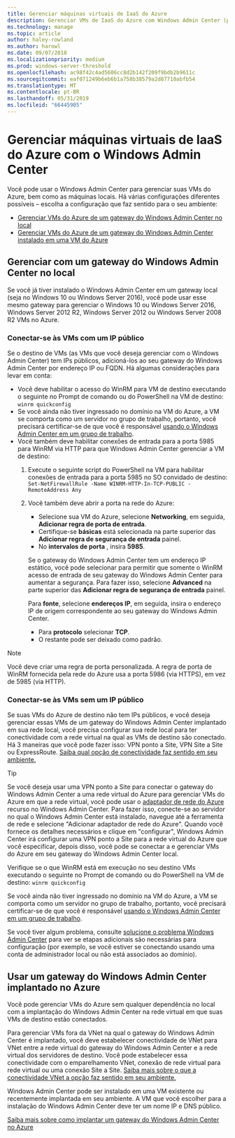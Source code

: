 ```yaml
---
title: Gerenciar máquinas virtuais de IaaS do Azure
description: Gerenciar VMs de IaaS do Azure com Windows Admin Center (projeto Paulo)
ms.technology: manage
ms.topic: article
author: haley-rowland
ms.author: harowl
ms.date: 09/07/2018
ms.localizationpriority: medium
ms.prod: windows-server-threshold
ms.openlocfilehash: ac98f42c4ad5606cc8d2b142f209f9bdb2b9611c
ms.sourcegitcommit: eaf071249b6eb6b1a758b38579a2d87710abfb54
ms.translationtype: MT
ms.contentlocale: pt-BR
ms.lasthandoff: 05/31/2019
ms.locfileid: "66445905"
---
```

# <a name="manage-azure-iaas-virtual-machines-with-windows-admin-center"></a>Gerenciar máquinas virtuais de IaaS do Azure com o Windows Admin Center

Você pode usar o Windows Admin Center para gerenciar suas VMs do Azure, bem como as máquinas locais. Há várias configurações diferentes possíveis – escolha a configuração que faz sentido para o seu ambiente:
- [Gerenciar VMs do Azure de um gateway do Windows Admin Center no local](#manage-with-an-on-premises-windows-admin-center-gateway)
- [Gerenciar VMs do Azure de um gateway do Windows Admin Center instalado em uma VM do Azure](#use-a-windows-admin-center-gateway-deployed-in-azure)

## <a name="manage-with-an-on-premises-windows-admin-center-gateway"></a>Gerenciar com um gateway do Windows Admin Center no local

Se você já tiver instalado o Windows Admin Center em um gateway local (seja no Windows 10 ou Windows Server 2016), você pode usar esse mesmo gateway para gerenciar o Windows 10 ou Windows Server 2016, Windows Server 2012 R2, Windows Server 2012 ou Windows Server 2008 R2 VMs no Azure. 

### <a name="connecting-to-vms-with-a-public-ip"></a>Conectar-se às VMs com um IP público

Se o destino de VMs (as VMs que você deseja gerenciar com o Windows Admin Center) tem IPs públicos, adicioná-los ao seu gateway do Windows Admin Center por endereço IP ou FQDN. Há algumas considerações para levar em conta:

- Você deve habilitar o acesso do WinRM para VM de destino executando o seguinte no Prompt de comando ou do PowerShell na VM de destino: `winrm quickconfig`
- Se você ainda não tiver ingressado no domínio na VM do Azure, a VM se comporta como um servidor no grupo de trabalho, portanto, você precisará certificar-se de que você é responsável [usando o Windows Admin Center em um grupo de trabalho](../support/troubleshooting.md#using-windows-admin-center-in-a-workgroup).
- Você também deve habilitar conexões de entrada para a porta 5985 para WinRM via HTTP para que Windows Admin Center gerenciar a VM de destino:
  1. Execute o seguinte script do PowerShell na VM para habilitar conexões de entrada para a porta 5985 no SO convidado de destino:   
     `Set-NetFirewallRule -Name WINRM-HTTP-In-TCP-PUBLIC -RemoteAddress Any`

  2. Você também deve abrir a porta na rede do Azure:

     - Selecione sua VM do Azure, selecione **Networking**, em seguida, **Adicionar regra de porta de entrada**. 
     - Certifique-se **básicas** está selecionada na parte superior das **Adicionar regra de segurança de entrada** painel.
     - No **intervalos de porta** , insira **5985**.
    
     Se o gateway do Windows Admin Center tem um endereço IP estático, você pode selecionar para permitir que somente o WinRM acesso de entrada de seu gateway do Windows Admin Center para aumentar a segurança.
     Para fazer isso, selecione **Advanced** na parte superior das **Adicionar regra de segurança de entrada** painel.

     Para **fonte**, selecione **endereços IP**, em seguida, insira o endereço IP de origem correspondente ao seu gateway do Windows Admin Center.

     - Para **protocolo** selecionar **TCP**.
     - O restante pode ser deixado como padrão.

> [!NOTE]
> Você deve criar uma regra de porta personalizada. A regra de porta de WinRM fornecida pela rede do Azure usa a porta 5986 (via HTTPS), em vez de 5985 (via HTTP). 

### <a name="connecting-to-vms-without-a-public-ip"></a>Conectar-se às VMs sem um IP público

Se suas VMs do Azure de destino não tem IPs públicos, e você deseja gerenciar essas VMs de um gateway do Windows Admin Center implantado em sua rede local, você precisa configurar sua rede local para ter conectividade com a rede virtual na qual as VMs de destino são conectado. Há 3 maneiras que você pode fazer isso: VPN ponto a Site, VPN Site a Site ou ExpressRoute. [Saiba qual opção de conectividade faz sentido em seu ambiente.](https://docs.microsoft.com/azure/vpn-gateway/vpn-gateway-plan-design) 

>[!TIP]
>Se você deseja usar uma VPN ponto a Site para conectar o gateway do Windows Admin Center a uma rede virtual do Azure para gerenciar VMs do Azure em que a rede virtual, você pode usar o [adaptador de rede do Azure](https://aka.ms/WACNetworkAdapter) recurso no Windows Admin Center. Para fazer isso, conecte-se ao servidor no qual o Windows Admin Center está instalado, navegue até a ferramenta de rede e selecione "Adicionar adaptador de rede do Azure". Quando você fornece os detalhes necessários e clique em "configurar", Windows Admin Center irá configurar uma VPN ponto a Site para a rede virtual do Azure que você especificar, depois disso, você pode se conectar a e gerenciar VMs do Azure em seu gateway do Windows Admin Center local.

Verifique se o que WinRM está em execução no seu destino VMs executando o seguinte no Prompt de comando ou do PowerShell na VM de destino: `winrm quickconfig`

Se você ainda não tiver ingressado no domínio na VM do Azure, a VM se comporta como um servidor no grupo de trabalho, portanto, você precisará certificar-se de que você é responsável [usando o Windows Admin Center em um grupo de trabalho](../support/troubleshooting.md#using-windows-admin-center-in-a-workgroup).

Se você tiver algum problema, consulte [solucione o problema Windows Admin Center](../support/troubleshooting.md) para ver se etapas adicionais são necessárias para configuração (por exemplo, se você estiver se conectando usando uma conta de administrador local ou não está associados ao domínio).

## <a name="use-a-windows-admin-center-gateway-deployed-in-azure"></a>Usar um gateway do Windows Admin Center implantado no Azure

Você pode gerenciar VMs do Azure sem qualquer dependência no local com a implantação do Windows Admin Center na rede virtual em que suas VMs de destino estão conectados. 

Para gerenciar VMs fora da VNet na qual o gateway do Windows Admin Center é implantado, você deve estabelecer conectividade de VNet para VNet entre a rede virtual do gateway do Windows Admin Center e a rede virtual dos servidores de destino. Você pode estabelecer essa conectividade com o emparelhamento VNet, conexão de rede virtual para rede virtual ou uma conexão Site a Site. [Saiba mais sobre o que a conectividade VNet a opção faz sentido em seu ambiente.](https://docs.microsoft.com/azure/vpn-gateway/vpn-gateway-howto-vnet-vnet-resource-manager-portal)

Windows Admin Center pode ser instalado em uma VM existente ou recentemente implantada em seu ambiente. A VM que você escolher para a instalação do Windows Admin Center deve ter um nome IP e DNS público.

[Saiba mais sobre como implantar um gateway do Windows Admin Center no Azure](deploy-wac-in-azure.md)